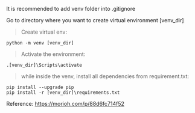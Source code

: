 
It is recommended to add venv folder into .gitignore

Go to directory where you want to create virtual environment [venv_dir]
> Create virtual env:

    python -m venv [venv_dir]

> Activate the environment:

    .[venv_dir]\Scripts\activate

> while inside the venv, install all dependencies from requirement.txt:

    pip install --upgrade pip
    pip install -r [venv_dir]\requirements.txt

Reference: https://morioh.com/p/88d6fc714f52
